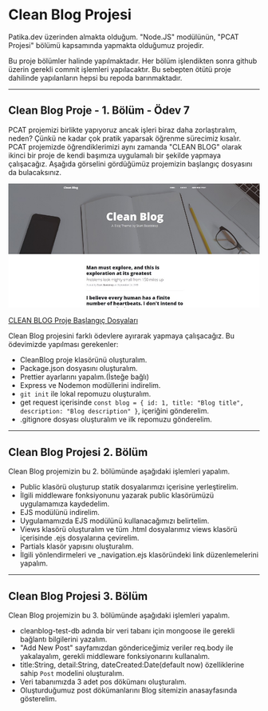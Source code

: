# Clean Blog Projesi

Patika.dev üzerinden almakta olduğum. "Node.JS" modülünün, "PCAT Projesi" bölümü kapsamında yapmakta olduğumuz projedir.

Bu proje bölümler halinde yapılmaktadır. Her bölüm işlendikten sonra github üzerin gerekli commit işlemleri yapılacaktır.
Bu sebepten ötütü proje dahilinde yapılanların hepsi bu repoda barınmaktadır.

***

## Clean Blog Proje - 1. Bölüm - Ödev 7

PCAT projemizi birlikte yapıyoruz ancak işleri biraz daha zorlaştıralım, neden? Çünkü ne kadar çok pratik yaparsak öğrenme sürecimiz kısalır. PCAT projemizde öğrendiklerimizi aynı zamanda "CLEAN BLOG" olarak ikinci bir proje de kendi başımıza uygulamalı bir şekilde yapmaya çalışacağız. Aşağıda görselini gördüğümüz projemizin başlangıç dosyasını da bulacaksınız.

![Clean Blog Proje - 1. Bölüm - Ödev 7](./DOC-temp/odev-7-img-1.jpg)

[CLEAN BLOG Proje Başlangıç Dosyaları](https://drive.google.com/file/d/1yWS-hrxi7MwsyU2YxpcCpfXd6ilws1Xw/view?usp=sharing)

Clean Blog projesini farklı ödevlere ayırarak yapmaya çalışacağız. Bu ödevimizde yapılması gerekenler:

- CleanBlog proje klasörünü oluşturalım.
- Package.json dosyasını oluşturalım.
- Prettier ayarlarını yapalım.(İsteğe bağlı)
- Express ve Nodemon modüllerini indirelim.
- `git init` ile lokal repomuzu oluşturalım.
- get request içerisinde `const blog = { id: 1, title: "Blog title", description: "Blog description" }`, içeriğini gönderelim.
- .gitignore dosyası oluşturalım ve ilk repomuzu gönderelim.

***

## Clean Blog Projesi 2. Bölüm

Clean Blog projemizin bu 2. bölümünde aşağıdaki işlemleri yapalım.

- Public klasörü oluşturup statik dosyalarımızı içerisine yerleştirelim.
- İlgili middleware fonksiyonunu yazarak public klasörümüzü uygulamamıza kaydedelim.
- EJS modülünü indirelim.
- Uygulamamızda EJS modülünü kullanacağımızı belirtelim.
- Views klasörü oluşturalım ve tüm .html dosyalarımız views klasörü içerisinde .ejs dosyalarına çevirelim.
- Partials klasör yapısını oluşturalım.
- İlgili yönlendirmeleri ve _navigation.ejs klasöründeki link düzenlemelerini yapalım.

***

## Clean Blog Projesi 3. Bölüm

Clean Blog projemizin bu 3. bölümünde aşağıdaki işlemleri yapalım.

- cleanblog-test-db adında bir veri tabanı için mongoose ile gerekli bağlantı bilgilerini yazalım.
- "Add New Post" sayfamızdan göndericeğimiz veriler req.body ile yakalayalım, gerekli middleware fonksiyonarını kullanalım.
- title:String, detail:String, dateCreated:Date(default now) özelliklerine sahip `Post` modelini oluşturalım.
- Veri tabanımızda 3 adet pos dökümanı oluşturalım.
- Oluşturduğumuz post dökümanlarını Blog sitemizin anasayfasında gösterelim.
